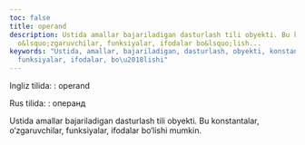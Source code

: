 ```yaml
---
toc: false
title: operand
description: Ustida amallar bajariladigan dasturlash tili obyekti. Bu konstantalar,
  o&lsquo;zgaruvchilar, funksiyalar, ifodalar bo&lsquo;lish...
keywords: "Ustida, amallar, bajariladigan, dasturlash, obyekti, konstantalar, o\u2018zgaruvchilar,
  funksiyalar, ifodalar, bo\u2018lishi"
---
```


Ingliz tilida:
:   operand

Rus tilida:
:   операнд

Ustida amallar bajariladigan dasturlash tili obyekti. Bu konstantalar, o‘zgaruvchilar, funksiyalar, ifodalar bo‘lishi mumkin.